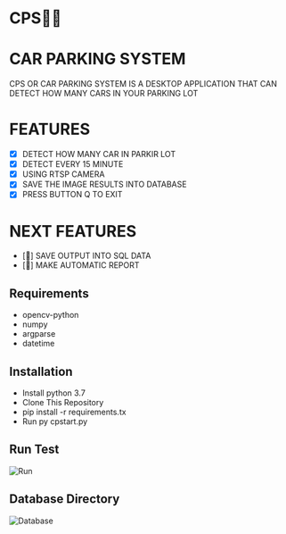 # CPS🚗🚗

# CAR PARKING SYSTEM
CPS OR CAR PARKING SYSTEM IS A DESKTOP APPLICATION THAT CAN DETECT HOW MANY CARS IN YOUR PARKING LOT 

# FEATURES
- [x] DETECT HOW MANY CAR IN PARKIR LOT
- [x] DETECT EVERY 15 MINUTE
- [x] USING RTSP CAMERA
- [x] SAVE THE IMAGE RESULTS INTO DATABASE
- [x] PRESS BUTTON Q TO EXIT

# NEXT FEATURES
- [👋] SAVE OUTPUT INTO SQL DATA
- [👋] MAKE AUTOMATIC REPORT

## Requirements
- opencv-python
- numpy
- argparse
- datetime

## Installation
- Install python 3.7
- Clone This Repository
- pip install -r requirements.tx
- Run py cpstart.py

## Run Test
![Run](https://github.com/OJJJN/car-parking-system/assets/99503707/0ae3148d-d283-444e-8487-491747435672)

## Database Directory
![Database](https://github.com/OJJJN/car-parking-system/assets/99503707/f45086be-15ef-47fe-8162-92c342703ff1)
